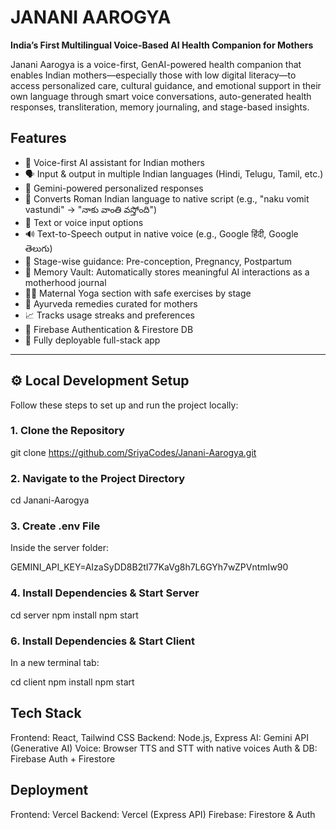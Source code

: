 # JANANI AAROGYA

**India’s First Multilingual Voice-Based AI Health Companion for Mothers**

Janani Aarogya is a voice-first, GenAI-powered health companion that enables Indian mothers—especially those with low digital literacy—to access personalized care, cultural guidance, and emotional support in their own language through smart voice conversations, auto-generated health responses, transliteration, memory journaling, and stage-based insights.

## Features

- 🎤 Voice-first AI assistant for Indian mothers
- 🗣️ Input & output in multiple Indian languages (Hindi, Telugu, Tamil, etc.)
- 🧠 Gemini-powered personalized responses
- 🔄 Converts Roman Indian language to native script (e.g., "naku vomit vastundi" → "నాకు వాంతి వస్తోంది")
- 📱 Text or voice input options
- 🔊 Text-to-Speech output in native voice (e.g., Google हिंदी, Google తెలుగు)
- 👶 Stage-wise guidance: Pre-conception, Pregnancy, Postpartum
- 📔 Memory Vault: Automatically stores meaningful AI interactions as a motherhood journal
- 🧘‍♀️ Maternal Yoga section with safe exercises by stage
- 🌿 Ayurveda remedies curated for mothers
- 📈 Tracks usage streaks and preferences
- 🔐 Firebase Authentication & Firestore DB
- 🚀 Fully deployable full-stack app

---

## ⚙️ Local Development Setup

Follow these steps to set up and run the project locally:

### 1. Clone the Repository

git clone https://github.com/SriyaCodes/Janani-Aarogya.git

### 2. Navigate to the Project Directory

cd Janani-Aarogya
### 3. Create .env File 
Inside the server folder:

GEMINI_API_KEY=AIzaSyDD8B2tI77KaVg8h7L6GYh7wZPVntmIw90
### 4. Install Dependencies & Start Server
cd server
npm install
npm start
### 6. Install Dependencies & Start Client
In a new terminal tab:

cd client
npm install
npm start

## Tech Stack

Frontend: React, Tailwind CSS
Backend: Node.js, Express
AI: Gemini API (Generative AI)
Voice: Browser TTS and STT with native voices
Auth & DB: Firebase Auth + Firestore

## Deployment

Frontend: Vercel
Backend: Vercel (Express API)
Firebase: Firestore & Auth




